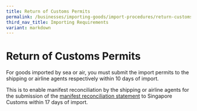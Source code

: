 ```yaml
---
title: Return of Customs Permits
permalink: /businesses/importing-goods/import-procedures/return-customs-permits/
third_nav_title: Importing Requirements
variant: markdown
---
```

# Return of Customs Permits

For goods imported by sea or air, you must submit the import permits to the shipping or airline agents respectively within 10 days of import.

This is to enable manifest reconciliation by the shipping or airline agents for the submission of the [manifest reconciliation statement](https://www.customs.gov.sg/eservices/manifest-reconciliation-statement-scheme/) to Singapore Customs within 17 days of import.